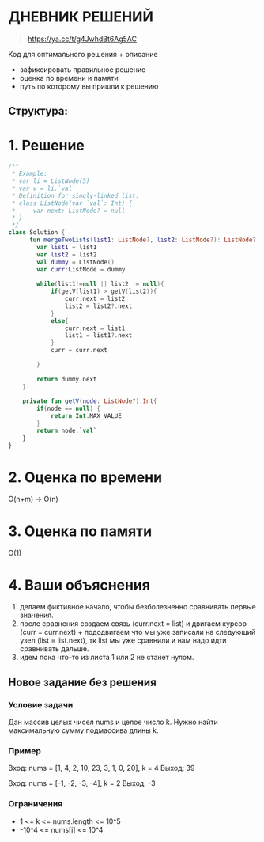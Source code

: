 # ДНЕВНИК РЕШЕНИЙ

> https://ya.cc/t/g4JwhdBt6Ag5AC

Код для оптимального решения + описание 

- зафиксировать правильное решение
- оценка по времени и памяти
- путь по которому вы пришли к решению


## Структура:

# 1. Решение

```kotlin
/**
 * Example:
 * var li = ListNode(5)
 * var v = li.`val`
 * Definition for singly-linked list.
 * class ListNode(var `val`: Int) {
 *     var next: ListNode? = null
 * }
 */
class Solution {
      fun mergeTwoLists(list1: ListNode?, list2: ListNode?): ListNode? {
        var list1 = list1
        var list2 = list2 
        val dummy = ListNode()
        var curr:ListNode = dummy
        
        while(list1!=null || list2 != null){
            if(getV(list1) > getV(list2)){
                curr.next = list2
                list2 = list2?.next
            }
            else{
                curr.next = list1
                list1 = list1?.next
            }
            curr = curr.next

        }
        
        return dummy.next    
    }
    
    private fun getV(node: ListNode?):Int{
        if(node == null) {
            return Int.MAX_VALUE
        }
        return node.`val`
    }
}
```


# 2. Оценка по времени
O(n+m) ->
O(n)

# 3. Оценка по памяти
O(1)

# 4. Ваши объяснения

1. делаем фиктивное начало, чтобы безболезненно сравнивать первые значения. 
2. после сравнения создаем связь (curr.next = list) и двигаем курсор (curr = curr.next) + пододвигаем что мы уже записали на следующий узел (list = list.next), тк list мы уже сравнили и нам надо идти сравнивать дальше.
3. идем пока что-то из листа 1 или 2 не станет нулом.

## Новое задание без решения

### Условие задачи

Дан массив целых чисел nums и целое число k. Нужно найти максимальную сумму подмассива длины k.

### Пример

Вход: nums = [1, 4, 2, 10, 23, 3, 1, 0, 20], k = 4
Выход: 39

Вход: nums = [-1, -2, -3, -4], k = 2
Выход: -3

### Ограничения

* 1 <= k <= nums.length <= 10^5
* -10^4 <= nums[i] <= 10^4
